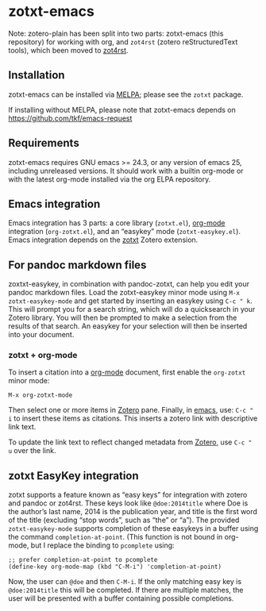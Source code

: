 # zotxt-emacs

Note: zotero-plain has been split into two parts: zotxt-emacs (this
repository) for working with org, and `zot4rst` (zotero reStructuredText
tools), which been moved to [zot4rst](http://gitlab.com/egh/zot4rst).

## Installation

zotxt-emacs can be installed via [MELPA](http://melpa.milkbox.net/);
please see the `zotxt` package.

If installing without MELPA, please note that zotxt-emacs depends on https://github.com/tkf/emacs-request

## Requirements

zotxt-emacs requires GNU emacs &gt;= 24.3, or any version of emacs 25,
including unreleased versions. It should work with a builtin org-mode or
with the latest org-mode installed via the org ELPA repository.

## Emacs integration

Emacs integration has 3 parts: a core library (`zotxt.el`),
[org-mode](http://orgmode.org/) integration (`org-zotxt.el`), and an
“easykey” mode (`zotxt-easykey.el`). Emacs integration depends on the
[zotxt](http://gitlab.com/egh/zotxt) Zotero extension.

## For pandoc markdown files

zoxtxt-easykey, in combination with pandoc-zotxt, can help you edit your
pandoc markdown files. Load the zotxt-easykey minor mode using
`M-x zotxt-easykey-mode` and get started by inserting an easykey using
`C-c " k`. This will prompt you for a search string, which will do a
quicksearch in your Zotero library. You will then be prompted to make a
selection from the results of that search. An easykey for your selection
will then be inserted into your document.

### zotxt + org-mode

To insert a citation into a [org-mode](http://orgmode.org/) document,
first enable the `org-zotxt` minor mode:

    M-x org-zotxt-mode

Then select one or more items in [Zotero](http://www.zotero.org/) pane.
Finally, in [emacs](http://www.gnu.org/software/emacs/), use: `C-c " i`
to insert these items as citations. This inserts a zotero link with
descriptive link text.

To update the link text to reflect changed metadata from
[Zotero](http://www.zotero.org/), use `C-c " u` over the link.

## zotxt EasyKey integration

zotxt supports a feature known as “easy keys” for integration with
zotero and pandoc or zot4rst. These keys look like `@doe:2014title`
where Doe is the author’s last name, 2014 is the publication year, and
title is the first word of the title (excluding “stop words”, such as
“the” or “a”). The provided `zotxt-easykey-mode` supports completion of
these easykeys in a buffer using the command `completion-at-point`.
(This function is not bound in org-mode, but I replace the binding to
`pcomplete` using:

    ;; prefer completion-at-point to pcomplete
    (define-key org-mode-map (kbd "C-M-i") 'completion-at-point)

Now, the user can `@doe` and then `C-M-i`. If the only matching easy key
is `@doe:2014title` this will be completed. If there are multiple
matches, the user will be presented with a buffer containing possible
completions.
